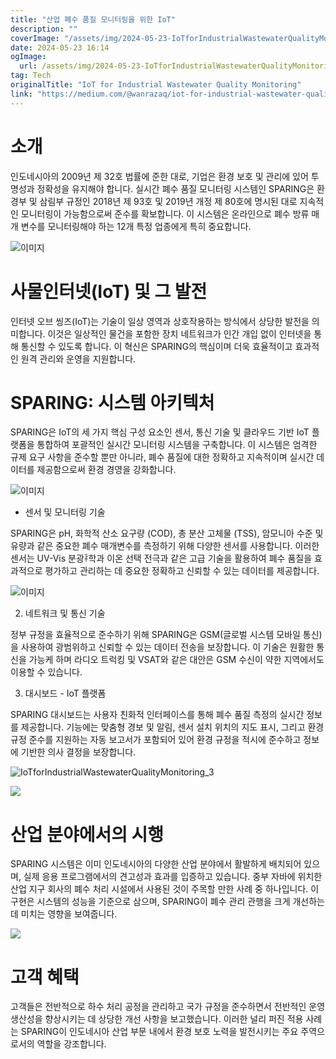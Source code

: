 ```yaml
---
title: "산업 폐수 품질 모니터링을 위한 IoT"
description: ""
coverImage: "/assets/img/2024-05-23-IoTforIndustrialWastewaterQualityMonitoring_0.png"
date: 2024-05-23 16:14
ogImage:
  url: /assets/img/2024-05-23-IoTforIndustrialWastewaterQualityMonitoring_0.png
tag: Tech
originalTitle: "IoT for Industrial Wastewater Quality Monitoring"
link: "https://medium.com/@wanrazaq/iot-for-industrial-wastewater-quality-monitoring-52c45cbac19b"
---
```


# 소개

인도네시아의 2009년 제 32호 법률에 준한 대로, 기업은 환경 보호 및 관리에 있어 투명성과 정확성을 유지해야 합니다. 실시간 폐수 품질 모니터링 시스템인 SPARING은 환경부 및 삼림부 규정인 2018년 제 93호 및 2019년 개정 제 80호에 명시된 대로 지속적인 모니터링이 가능함으로써 준수를 확보합니다. 이 시스템은 온라인으로 폐수 방류 매개 변수를 모니터링해야 하는 12개 특정 업종에게 특히 중요합니다.

![이미지](/assets/img/2024-05-23-IoTforIndustrialWastewaterQualityMonitoring_0.png)

# 사물인터넷(IoT) 및 그 발전

<div class="content-ad"></div>

인터넷 오브 씽즈(IoT)는 기술이 일상 영역과 상호작용하는 방식에서 상당한 발전을 의미합니다. 이것은 일상적인 물건을 포함한 장치 네트워크가 인간 개입 없이 인터넷을 통해 통신할 수 있도록 합니다. 이 혁신은 SPARING의 핵심이며 더욱 효율적이고 효과적인 원격 관리와 운영을 지원합니다.

# SPARING: 시스템 아키텍처

SPARING은 IoT의 세 가지 핵심 구성 요소인 센서, 통신 기술 및 클라우드 기반 IoT 플랫폼을 통합하여 포괄적인 실시간 모니터링 시스템을 구축합니다. 이 시스템은 엄격한 규제 요구 사항을 준수할 뿐만 아니라, 폐수 품질에 대한 정확하고 지속적이며 실시간 데이터를 제공함으로써 환경 경영을 강화합니다.

![이미지](/assets/img/2024-05-23-IoTforIndustrialWastewaterQualityMonitoring_1.png)

<div class="content-ad"></div>

- 센서 및 모니터링 기술

SPARING은 pH, 화학적 산소 요구량 (COD), 총 분산 고체물 (TSS), 암모니아 수준 및 유량과 같은 중요한 폐수 매개변수를 측정하기 위해 다양한 센서를 사용합니다. 이러한 센서는 UV-Vis 분광ꊯ학과 이온 선택 전극과 같은 고급 기술을 활용하여 폐수 품질을 효과적으로 평가하고 관리하는 데 중요한 정확하고 신뢰할 수 있는 데이터를 제공합니다.

![이미지](/assets/img/2024-05-23-IoTforIndustrialWastewaterQualityMonitoring_2.png)

2. 네트워크 및 통신 기술

<div class="content-ad"></div>

정부 규정을 효율적으로 준수하기 위해 SPARING은 GSM(글로벌 시스템 모바일 통신)을 사용하여 광범위하고 신뢰할 수 있는 데이터 전송을 보장합니다. 이 기술은 원활한 통신을 가능케 하며 라디오 트럭킹 및 VSAT와 같은 대안은 GSM 수신이 약한 지역에서도 이용할 수 있습니다.

3. 대시보드 - IoT 플랫폼

SPARING 대시보드는 사용자 친화적 인터페이스를 통해 폐수 품질 측정의 실시간 정보를 제공합니다. 기능에는 맞춤형 경보 및 알림, 센서 설치 위치의 지도 표시, 그리고 환경 규정 준수를 지원하는 자동 보고서가 포함되어 있어 환경 규정을 적시에 준수하고 정보에 기반한 의사 결정을 보장합니다.

![IoTforIndustrialWastewaterQualityMonitoring_3](/assets/img/2024-05-23-IoTforIndustrialWastewaterQualityMonitoring_3.png)

<div class="content-ad"></div>

<img src="/assets/img/2024-05-23-IoTforIndustrialWastewaterQualityMonitoring_4.png" />

# 산업 분야에서의 시행

SPARING 시스템은 이미 인도네시아의 다양한 산업 분야에서 활발하게 배치되어 있으며, 실제 응용 프로그램에서의 견고성과 효과를 입증하고 있습니다. 중부 자바에 위치한 산업 지구 회사의 폐수 처리 시설에서 사용된 것이 주목할 만한 사례 중 하나입니다. 이 구현은 시스템의 성능을 기준으로 삼으며, SPARING이 폐수 관리 관행을 크게 개선하는 데 미치는 영향을 보여줍니다.

<img src="/assets/img/2024-05-23-IoTforIndustrialWastewaterQualityMonitoring_5.png" />

<div class="content-ad"></div>

# 고객 혜택

고객들은 전반적으로 하수 처리 공정을 관리하고 국가 규정을 준수하면서 전반적인 운영 생산성을 향상시키는 데 상당한 개선 사항을 보고했습니다. 이러한 널리 퍼진 적용 사례는 SPARING이 인도네시아 산업 부문 내에서 환경 보호 노력을 발전시키는 주요 주역으로서의 역할을 강조합니다.
